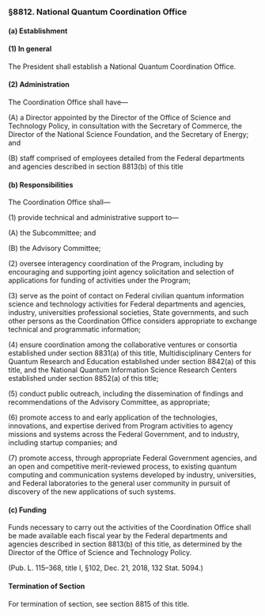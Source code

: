 ### §8812. National Quantum Coordination Office ###

#### (a) Establishment ####

#### (1) In general ####

The President shall establish a National Quantum Coordination Office.

#### (2) Administration ####

The Coordination Office shall have—

(A) a Director appointed by the Director of the Office of Science and Technology Policy, in consultation with the Secretary of Commerce, the Director of the National Science Foundation, and the Secretary of Energy; and

(B) staff comprised of employees detailed from the Federal departments and agencies described in section 8813(b) of this title

#### (b) Responsibilities ####

The Coordination Office shall—

(1) provide technical and administrative support to—

(A) the Subcommittee; and

(B) the Advisory Committee;

(2) oversee interagency coordination of the Program, including by encouraging and supporting joint agency solicitation and selection of applications for funding of activities under the Program;

(3) serve as the point of contact on Federal civilian quantum information science and technology activities for Federal departments and agencies, industry, universities professional societies, State governments, and such other persons as the Coordination Office considers appropriate to exchange technical and programmatic information;

(4) ensure coordination among the collaborative ventures or consortia established under section 8831(a) of this title, Multidisciplinary Centers for Quantum Research and Education established under section 8842(a) of this title, and the National Quantum Information Science Research Centers established under section 8852(a) of this title;

(5) conduct public outreach, including the dissemination of findings and recommendations of the Advisory Committee, as appropriate;

(6) promote access to and early application of the technologies, innovations, and expertise derived from Program activities to agency missions and systems across the Federal Government, and to industry, including startup companies; and

(7) promote access, through appropriate Federal Government agencies, and an open and competitive merit-reviewed process, to existing quantum computing and communication systems developed by industry, universities, and Federal laboratories to the general user community in pursuit of discovery of the new applications of such systems.

#### (c) Funding ####

Funds necessary to carry out the activities of the Coordination Office shall be made available each fiscal year by the Federal departments and agencies described in section 8813(b) of this title, as determined by the Director of the Office of Science and Technology Policy.

(Pub. L. 115–368, title I, §102, Dec. 21, 2018, 132 Stat. 5094.)

#### Termination of Section ####

For termination of section, see section 8815 of this title.